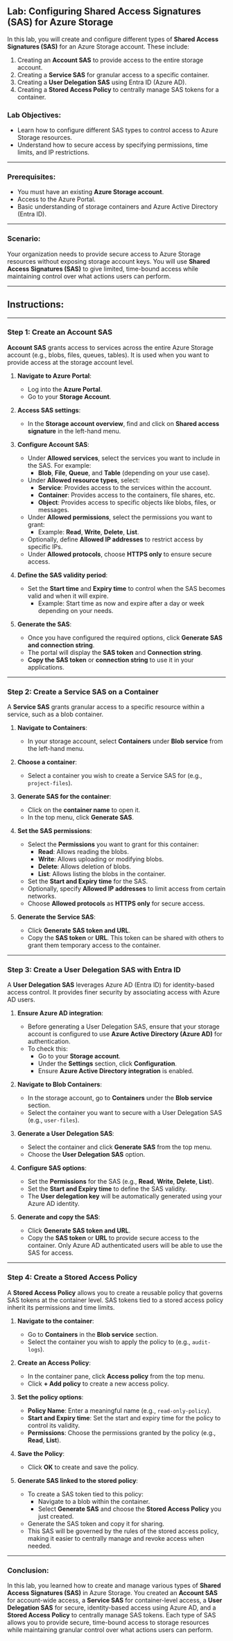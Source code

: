 ## Lab: Configuring Shared Access Signatures (SAS) for Azure Storage

In this lab, you will create and configure different types of **Shared Access Signatures (SAS)** for an Azure Storage account. These include:

1. Creating an **Account SAS** to provide access to the entire storage account.
2. Creating a **Service SAS** for granular access to a specific container.
3. Creating a **User Delegation SAS** using Entra ID (Azure AD).
4. Creating a **Stored Access Policy** to centrally manage SAS tokens for a container.

### Lab Objectives:
- Learn how to configure different SAS types to control access to Azure Storage resources.
- Understand how to secure access by specifying permissions, time limits, and IP restrictions.

---

### Prerequisites:
- You must have an existing **Azure Storage account**.
- Access to the Azure Portal.
- Basic understanding of storage containers and Azure Active Directory (Entra ID).

---

### Scenario:

Your organization needs to provide secure access to Azure Storage resources without exposing storage account keys. You will use **Shared Access Signatures (SAS)** to give limited, time-bound access while maintaining control over what actions users can perform.

---

## Instructions:

---

### Step 1: Create an Account SAS

**Account SAS** grants access to services across the entire Azure Storage account (e.g., blobs, files, queues, tables). It is used when you want to provide access at the storage account level.

1. **Navigate to Azure Portal**:
   - Log into the **Azure Portal**.
   - Go to your **Storage Account**.
   
2. **Access SAS settings**:
   - In the **Storage account overview**, find and click on **Shared access signature** in the left-hand menu.

3. **Configure Account SAS**:
   - Under **Allowed services**, select the services you want to include in the SAS. For example:
     - **Blob**, **File**, **Queue**, and **Table** (depending on your use case).
   - Under **Allowed resource types**, select:
     - **Service**: Provides access to the services within the account.
     - **Container**: Provides access to the containers, file shares, etc.
     - **Object**: Provides access to specific objects like blobs, files, or messages.
   - Under **Allowed permissions**, select the permissions you want to grant:
     - Example: **Read**, **Write**, **Delete**, **List**.
   - Optionally, define **Allowed IP addresses** to restrict access by specific IPs.
   - Under **Allowed protocols**, choose **HTTPS only** to ensure secure access.

4. **Define the SAS validity period**:
   - Set the **Start time** and **Expiry time** to control when the SAS becomes valid and when it will expire.
     - Example: Start time as now and expire after a day or week depending on your needs.

5. **Generate the SAS**:
   - Once you have configured the required options, click **Generate SAS and connection string**.
   - The portal will display the **SAS token** and **Connection string**.
   - **Copy the SAS token** or **connection string** to use it in your applications.

---

### Step 2: Create a Service SAS on a Container

A **Service SAS** grants granular access to a specific resource within a service, such as a blob container.

1. **Navigate to Containers**:
   - In your storage account, select **Containers** under **Blob service** from the left-hand menu.

2. **Choose a container**:
   - Select a container you wish to create a Service SAS for (e.g., `project-files`).

3. **Generate SAS for the container**:
   - Click on the **container name** to open it.
   - In the top menu, click **Generate SAS**.

4. **Set the SAS permissions**:
   - Select the **Permissions** you want to grant for this container:
     - **Read**: Allows reading the blobs.
     - **Write**: Allows uploading or modifying blobs.
     - **Delete**: Allows deletion of blobs.
     - **List**: Allows listing the blobs in the container.
   - Set the **Start and Expiry time** for the SAS.
   - Optionally, specify **Allowed IP addresses** to limit access from certain networks.
   - Choose **Allowed protocols** as **HTTPS only** for secure access.

5. **Generate the Service SAS**:
   - Click **Generate SAS token and URL**.
   - Copy the **SAS token** or **URL**. This token can be shared with others to grant them temporary access to the container.

---

### Step 3: Create a User Delegation SAS with Entra ID

A **User Delegation SAS** leverages Azure AD (Entra ID) for identity-based access control. It provides finer security by associating access with Azure AD users.

1. **Ensure Azure AD integration**:
   - Before generating a User Delegation SAS, ensure that your storage account is configured to use **Azure Active Directory (Azure AD)** for authentication.
   - To check this:
     - Go to your **Storage account**.
     - Under the **Settings** section, click **Configuration**.
     - Ensure **Azure Active Directory integration** is enabled.

2. **Navigate to Blob Containers**:
   - In the storage account, go to **Containers** under the **Blob service** section.
   - Select the container you want to secure with a User Delegation SAS (e.g., `user-files`).

3. **Generate a User Delegation SAS**:
   - Select the container and click **Generate SAS** from the top menu.
   - Choose the **User Delegation SAS** option.

4. **Configure SAS options**:
   - Set the **Permissions** for the SAS (e.g., **Read**, **Write**, **Delete**, **List**).
   - Set the **Start and Expiry time** to define the SAS validity.
   - The **User delegation key** will be automatically generated using your Azure AD identity.

5. **Generate and copy the SAS**:
   - Click **Generate SAS token and URL**.
   - Copy the **SAS token** or **URL** to provide secure access to the container. Only Azure AD authenticated users will be able to use the SAS for access.

---

### Step 4: Create a Stored Access Policy

A **Stored Access Policy** allows you to create a reusable policy that governs SAS tokens at the container level. SAS tokens tied to a stored access policy inherit its permissions and time limits.

1. **Navigate to the container**:
   - Go to **Containers** in the **Blob service** section.
   - Select the container you wish to apply the policy to (e.g., `audit-logs`).

2. **Create an Access Policy**:
   - In the container pane, click **Access policy** from the top menu.
   - Click **+ Add policy** to create a new access policy.

3. **Set the policy options**:
   - **Policy Name**: Enter a meaningful name (e.g., `read-only-policy`).
   - **Start and Expiry time**: Set the start and expiry time for the policy to control its validity.
   - **Permissions**: Choose the permissions granted by the policy (e.g., **Read**, **List**).

4. **Save the Policy**:
   - Click **OK** to create and save the policy.

5. **Generate SAS linked to the stored policy**:
   - To create a SAS token tied to this policy:
     - Navigate to a blob within the container.
     - Select **Generate SAS** and choose the **Stored Access Policy** you just created.
   - Generate the SAS token and copy it for sharing.
   - This SAS will be governed by the rules of the stored access policy, making it easier to centrally manage and revoke access when needed.

---

### Conclusion:

In this lab, you learned how to create and manage various types of **Shared Access Signatures (SAS)** in Azure Storage. You created an **Account SAS** for account-wide access, a **Service SAS** for container-level access, a **User Delegation SAS** for secure, identity-based access using Azure AD, and a **Stored Access Policy** to centrally manage SAS tokens. Each type of SAS allows you to provide secure, time-bound access to storage resources while maintaining granular control over what actions users can perform.
